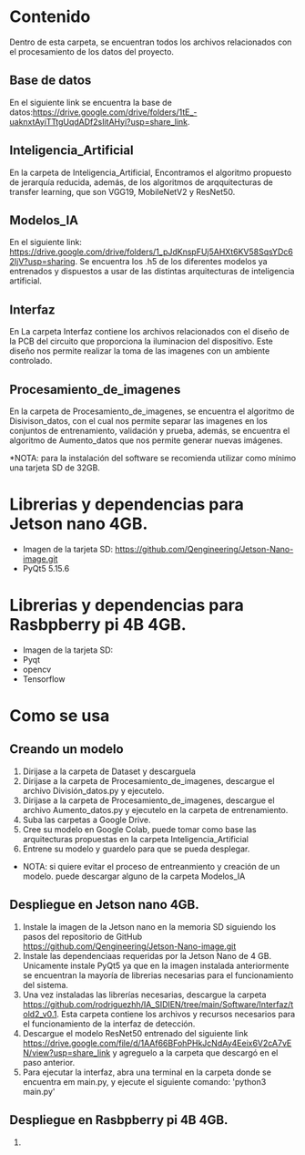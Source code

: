 # Contenido
Dentro de esta carpeta, se encuentran todos los archivos relacionados con el procesamiento de los datos del proyecto.

## Base de datos
En el siguiente link se encuentra la base de datos:https://drive.google.com/drive/folders/1tE_-uaknxtAyiTTtgUqdADf2sIitAHyi?usp=share_link.

## Inteligencia_Artificial
En la carpeta de Inteligencia_Artificial, Encontramos el algoritmo propuesto de jerarquía reducida, además, de los algoritmos de arqquitecturas de transfer learning, que son VGG19, MobileNetV2 y ResNet50.

## Modelos_IA 
En el siguiente link: https://drive.google.com/drive/folders/1_pJdKnspFUj5AHXt6KV58SqsYDc62IjV?usp=sharing. Se encuentra los .h5 de los diferentes modelos ya entrenados y dispuestos a usar de las distintas arquitecturas de inteligencia artificial. 

## Interfaz
En La carpeta Interfaz contiene los archivos relacionados con el diseño de la PCB del circuito que proporciona la iluminacion del dispositivo. Este diseño nos permite realizar la toma de las imagenes con un ambiente controlado. 

## Procesamiento_de_imagenes
En la carpeta de Procesamiento_de_imagenes, se encuentra el algoritmo de Disivison_datos, con el cual nos permite separar las imagenes en los conjuntos de entrenamiento, validación y prueba, además, se encuentra el algoritmo de Aumento_datos que nos permite generar nuevas imágenes.

*NOTA: para la instalación del software se recomienda utilizar como mínimo una tarjeta SD de 32GB.
# Librerias y dependencias para Jetson nano 4GB.
* Imagen de la tarjeta SD: https://github.com/Qengineering/Jetson-Nano-image.git
* PyQt5 5.15.6


# Librerias y dependencias para Rasbpberry pi 4B 4GB.
* Imagen de la tarjeta SD: 
* Pyqt
* opencv
* Tensorflow


# Como se usa
## Creando un modelo 
1. Dirijase a la carpeta de Dataset y descarguela
2. Dirijase a la carpeta de Procesamiento_de_imagenes, descargue el archivo División_datos.py y ejecutelo.
3. Dirijase a la carpeta de Procesamiento_de_imagenes, descargue el archivo Aumento_datos.py y ejecutelo en la carpeta de entrenamiento. 
4. Suba las carpetas a Google Drive.
5. Cree su modelo en Google Colab, puede tomar como base las arquitecturas propuestas en la carpeta Inteligencia_Artificial
6. Entrene su modelo y guardelo para que se pueda desplegar. 

* NOTA: si quiere evitar el proceso de entreanmiento y creación de un modelo. puede descargar alguno de la carpeta Modelos_IA 

## Despliegue en Jetson nano 4GB.
1. Instale la imagen de la Jetson nano en la memoria SD siguiendo los pasos del repositorio de GitHub https://github.com/Qengineering/Jetson-Nano-image.git
2. Instale las dependenciaas requeridas por la Jetson Nano de 4 GB. Unicamente instale PyQt5 ya que en la imagen instalada anteriormente se encuentran la mayoría de librerias necesarias para el funcionamiento del sistema.
3. Una vez instaladas las librerías necesarias, descargue la carpeta https://github.com/rodriguezhh/IA_SIDIEN/tree/main/Software/Interfaz/told2_v0.1. Esta carpeta contiene los archivos y recursos necesarios para el funcionamiento de la interfaz de detección.
4. Descargue el modelo ResNet50 entrenado del siguiente link https://drive.google.com/file/d/1AAf66BFohPHkJcNdAy4Eeix6V2cA7vEN/view?usp=share_link y agreguelo a la carpeta que descargó en el paso anterior.
5. Para ejecutar la interfaz, abra una terminal en la carpeta donde se encuentra em main.py, y ejecute el siguiente comando: 'python3 main.py'

## Despliegue en Rasbpberry pi 4B 4GB.
1. 
